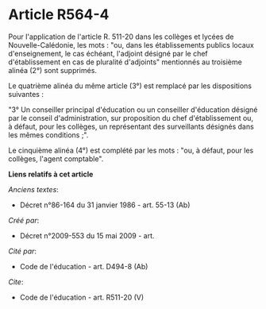 # Article R564-4

Pour l'application de l'article R. 511-20 dans les collèges et lycées de Nouvelle-Calédonie, les mots : "ou, dans les
établissements publics locaux d'enseignement, le cas échéant, l'adjoint désigné par le chef d'établissement en cas de
pluralité d'adjoints" mentionnés au troisième alinéa (2°) sont supprimés. 

Le quatrième alinéa du même article (3°) est remplacé par les dispositions suivantes : 

"3° Un conseiller principal d'éducation ou un conseiller d'éducation désigné par le conseil d'administration, sur proposition
du chef d'établissement ou, à défaut, pour les collèges, un représentant des surveillants désignés dans les mêmes
conditions ;". 

Le cinquième alinéa (4°) est complété par les mots : "ou, à défaut, pour les collèges, l'agent comptable".

**Liens relatifs à cet article**

_Anciens textes_:

  - Décret n°86-164 du 31 janvier 1986 - art. 55-13 (Ab)

_Créé par_:

  - Décret n°2009-553 du 15 mai 2009 - art.

_Cité par_:

  - Code de l'éducation - art. D494-8 (Ab)

_Cite_:

  - Code de l'éducation - art. R511-20 (V)
